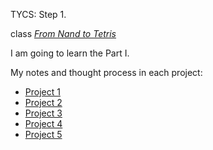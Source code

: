TYCS: Step 1.


class [*From Nand to Tetris*](https://www.nand2tetris.org/)

I am going to learn the Part I.

My notes and thought process in each project:
- [Project 1](01/README.md)
- [Project 2](02/README.md)
- [Project 3](03/README.md)
- [Project 4](04/README.md)
- [Project 5](05/README.md)
